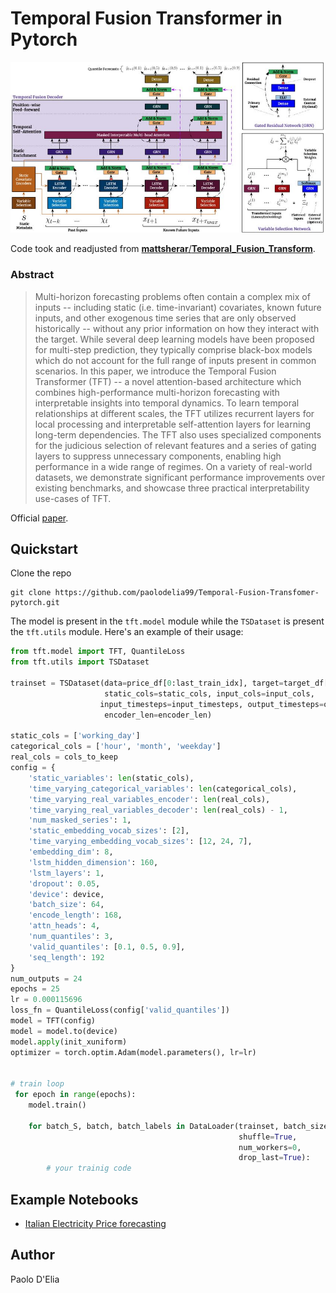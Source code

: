 # Temporal Fusion Transformer in Pytorch

![tft](assets/temporal-fusion-transformers-for-interpretable.jpg)

Code took and readjusted from [**mattsherar**/**Temporal_Fusion_Transform**](https://github.com/mattsherar/Temporal_Fusion_Transform).

### Abstract

> Multi-horizon forecasting problems often contain a complex mix of inputs -- including static (i.e. time-invariant) covariates, known future inputs, and other exogenous time series that are only observed historically -- without any prior information on how they interact with the target. While several deep learning models have been proposed for multi-step prediction, they typically comprise black-box models which do not account for the full range of inputs present in common scenarios. In this paper, we introduce the Temporal Fusion Transformer (TFT) -- a novel attention-based architecture which combines high-performance multi-horizon forecasting with interpretable insights into temporal dynamics. To learn temporal relationships at different scales, the TFT utilizes recurrent layers for local processing and interpretable self-attention layers for learning long-term dependencies. The TFT also uses specialized components for the judicious selection of relevant features and a series of gating layers to suppress unnecessary components, enabling high performance in a wide range of regimes. On a variety of real-world datasets, we demonstrate significant performance improvements over existing benchmarks, and showcase three practical interpretability use-cases of TFT.

Official [paper](https://arxiv.org/pdf/1912.09363).

## Quickstart

Clone the repo

    git clone https://github.com/paolodelia99/Temporal-Fusion-Transfomer-pytorch.git

The model is present in the `tft.model` module while the `TSDataset` is present the `tft.utils` module.
Here's an example of their usage:

```python
from tft.model import TFT, QuantileLoss
from tft.utils import TSDataset

trainset = TSDataset(data=price_df[0:last_train_idx], target=target_df[0:last_train_idx],
                     static_cols=static_cols, input_cols=input_cols,
                    input_timesteps=input_timesteps, output_timesteps=output_timesteps, 
                     encoder_len=encoder_len)

static_cols = ['working_day']
categorical_cols = ['hour', 'month', 'weekday']
real_cols = cols_to_keep
config = {
    'static_variables': len(static_cols),
    'time_varying_categorical_variables': len(categorical_cols),
    'time_varying_real_variables_encoder': len(real_cols),
    'time_varying_real_variables_decoder': len(real_cols) - 1,
    'num_masked_series': 1,
    'static_embedding_vocab_sizes': [2],
    'time_varying_embedding_vocab_sizes': [12, 24, 7],
    'embedding_dim': 8,
    'lstm_hidden_dimension': 160,
    'lstm_layers': 1,
    'dropout': 0.05,
    'device': device,
    'batch_size': 64,
    'encode_length': 168,
    'attn_heads': 4,
    'num_quantiles': 3,
    'valid_quantiles': [0.1, 0.5, 0.9],
    'seq_length': 192
}
num_outputs = 24
epochs = 25
lr = 0.000115696
loss_fn = QuantileLoss(config['valid_quantiles'])
model = TFT(config)
model = model.to(device)
model.apply(init_xuniform)
optimizer = torch.optim.Adam(model.parameters(), lr=lr)


# train loop
 for epoch in range(epochs):
    model.train()

    for batch_S, batch, batch_labels in DataLoader(trainset, batch_size,
                                                   shuffle=True,
                                                   num_workers=0,
                                                   drop_last=True):
        # your trainig code
```


## Example Notebooks

- [Italian Electricity Price forecasting](notebooks/electricity-prices-forecasting.ipynb)

## Author 

Paolo D'Elia
